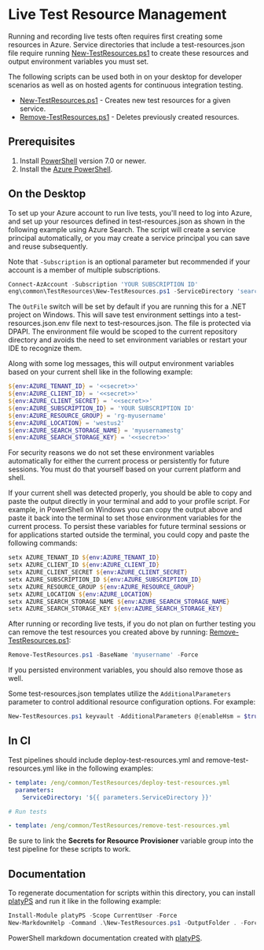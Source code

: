 # Live Test Resource Management

Running and recording live tests often requires first creating some resources
in Azure. Service directories that include a test-resources.json file require
running [New-TestResources.ps1][] to create these resources and output
environment variables you must set.

The following scripts can be used both in on your desktop for developer
scenarios as well as on hosted agents for continuous integration testing.

* [New-TestResources.ps1][] - Creates new test resources for a given service.
* [Remove-TestResources.ps1][] - Deletes previously created resources.

## Prerequisites

1. Install [PowerShell][] version 7.0 or newer.
2. Install the [Azure PowerShell][PowerShellAz].

## On the Desktop

To set up your Azure account to run live tests, you'll need to log into Azure,
and set up your resources defined in test-resources.json as shown in the following
example using Azure Search. The script will create a service principal automatically,
or you may create a service principal you can save and reuse subsequently.

Note that `-Subscription` is an optional parameter but recommended if your account
is a member of multiple subscriptions.

```powershell
Connect-AzAccount -Subscription 'YOUR SUBSCRIPTION ID'
eng\common\TestResources\New-TestResources.ps1 -ServiceDirectory 'search' -SubscriptionId 'YOUR SUBSCRIPTION ID'
```

The `OutFile` switch will be set by default if you are running this for a .NET project on Windows. This will save test environment settings
into a test-resources.json.env file next to test-resources.json. The file is protected via DPAPI.
The environment file would be scoped to the current repository directory and avoids the need to
set environment variables or restart your IDE to recognize them.

Along with some log messages, this will output environment variables based on
your current shell like in the following example:

```powershell
${env:AZURE_TENANT_ID} = '<<secret>>'
${env:AZURE_CLIENT_ID} = '<<secret>>'
${env:AZURE_CLIENT_SECRET} = '<<secret>>'
${env:AZURE_SUBSCRIPTION_ID} = 'YOUR SUBSCRIPTION ID'
${env:AZURE_RESOURCE_GROUP} = 'rg-myusername'
${env:AZURE_LOCATION} = 'westus2'
${env:AZURE_SEARCH_STORAGE_NAME} = 'myusernamestg'
${env:AZURE_SEARCH_STORAGE_KEY} = '<<secret>>'
```

For security reasons we do not set these environment variables automatically
for either the current process or persistently for future sessions. You must
do that yourself based on your current platform and shell.

If your current shell was detected properly, you should be able to copy and
paste the output directly in your terminal and add to your profile script.
For example, in PowerShell on Windows you can copy the output above and paste
it back into the terminal to set those environment variables for the current
process. To persist these variables for future terminal sessions or for
applications started outside the terminal, you could copy and paste the
following commands:

```powershell
setx AZURE_TENANT_ID ${env:AZURE_TENANT_ID}
setx AZURE_CLIENT_ID ${env:AZURE_CLIENT_ID}
setx AZURE_CLIENT_SECRET ${env:AZURE_CLIENT_SECRET}
setx AZURE_SUBSCRIPTION_ID ${env:AZURE_SUBSCRIPTION_ID}
setx AZURE_RESOURCE_GROUP ${env:AZURE_RESOURCE_GROUP}
setx AZURE_LOCATION ${env:AZURE_LOCATION}
setx AZURE_SEARCH_STORAGE_NAME ${env:AZURE_SEARCH_STORAGE_NAME}
setx AZURE_SEARCH_STORAGE_KEY ${env:AZURE_SEARCH_STORAGE_KEY}
```

After running or recording live tests, if you do not plan on further testing
you can remove the test resources you created above by running:
[Remove-TestResources.ps1][]:

```powershell
Remove-TestResources.ps1 -BaseName 'myusername' -Force
```

If you persisted environment variables, you should also remove those as well.

Some test-resources.json templates utilize the `AdditionalParameters` parameter to control additional resource configuration options. For example:

```powershell
New-TestResources.ps1 keyvault -AdditionalParameters @{enableHsm = $true}
```

## In CI

Test pipelines should include deploy-test-resources.yml and
remove-test-resources.yml like in the following examples:

```yml
- template: /eng/common/TestResources/deploy-test-resources.yml
  parameters:
    ServiceDirectory: '${{ parameters.ServiceDirectory }}'

# Run tests

- template: /eng/common/TestResources/remove-test-resources.yml
```

Be sure to link the **Secrets for Resource Provisioner** variable group
into the test pipeline for these scripts to work.

## Documentation

To regenerate documentation for scripts within this directory, you can install
[platyPS][] and run it like in the following example:

```powershell
Install-Module platyPS -Scope CurrentUser -Force
New-MarkdownHelp -Command .\New-TestResources.ps1 -OutputFolder . -Force
```

PowerShell markdown documentation created with [platyPS][].

  [New-TestResources.ps1]: https://github.com/Azure/azure-sdk-tools/blob/master/eng/common/TestResources/New-TestResources.ps1.md
  [Remove-TestResources.ps1]: https://github.com/Azure/azure-sdk-tools/blob/master/eng/common/TestResources/Remove-TestResources.ps1.md
  [PowerShell]: https://github.com/PowerShell/PowerShell
  [PowerShellAz]: https://docs.microsoft.com/powershell/azure/install-az-ps
  [platyPS]: https://github.com/PowerShell/platyPS
